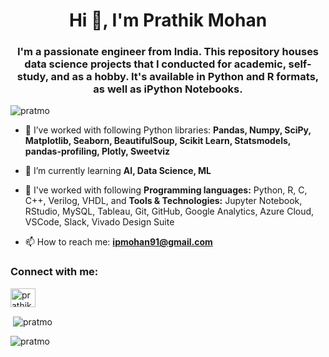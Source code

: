 <h1 align="center">Hi 👋, I'm Prathik Mohan</h1>
<h3 align="center">I'm a passionate engineer from India. This repository houses data science projects that I conducted for academic, self-study, and as a hobby. It's available in Python and R formats, as well as iPython Notebooks.</h3>

<p align="left"> <img src="https://komarev.com/ghpvc/?username=pratmo&label=Profile%20views&color=0e75b6&style=flat" alt="pratmo" /> </p>

- 🔭 I’ve worked with following Python libraries: **Pandas, Numpy, SciPy, Matplotlib, Seaborn, BeautifulSoup, Scikit Learn, Statsmodels, pandas-profiling, Plotly, Sweetviz**

- 🌱 I’m currently learning **AI, Data Science, ML**

- 👯 I've worked with following **Programming languages:** Python, R, C, C++, Verilog, VHDL, and **Tools & Technologies:** Jupyter Notebook, RStudio, MySQL, Tableau, Git, GitHub, Google Analytics, Azure Cloud, VSCode, Slack, Vivado Design Suite

- 📫 How to reach me: **ipmohan91@gmail.com**

<h3 align="left">Connect with me:</h3>
<p align="left">
<a href="https://linkedin.com/in/prathikmohan" target="blank"><img align="center" src="https://raw.githubusercontent.com/rahuldkjain/github-profile-readme-generator/master/src/images/icons/Social/linked-in-alt.svg" alt="prathikmohan" height="30" width="40" /></a>
</p>



<p>&nbsp;<img align="center" src="https://github-readme-stats.vercel.app/api?username=pratmo&show_icons=true&locale=en" alt="pratmo" /></p>

<p><img align="center" src="https://github-readme-streak-stats.herokuapp.com/?user=pratmo&" alt="pratmo" /></p>
